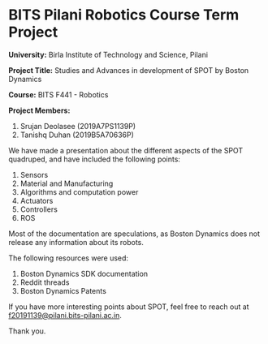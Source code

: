 # BITS Pilani Robotics Course Term Project

**University:** Birla Institute of Technology and Science, Pilani

**Project Title:** Studies and Advances in development of SPOT by Boston Dynamics

**Course:** BITS F441 - Robotics

**Project Members:**
1) Srujan Deolasee (2019A7PS1139P)
2) Tanishq Duhan (2019B5A70636P)

We have made a presentation about the different aspects of the SPOT quadruped, and have included the following points:
1) Sensors 
2) Material and Manufacturing 
3) Algorithms and computation power
4) Actuators
5) Controllers
6) ROS

Most of the documentation are speculations, as Boston Dynamics does not release any information about its robots.

The following resources were used:
1) Boston Dynamics SDK documentation
2) Reddit threads
3) Boston Dynamics Patents

If you have more interesting points about SPOT, feel free to reach out at f20191139@pilani.bits-pilani.ac.in.

Thank you.
